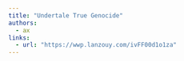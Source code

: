 ```yaml
---
title: "Undertale True Genocide"
authors:
  - ax
links:
  - url: "https://wwp.lanzouy.com/ivFF00d1o1za"
---
```

